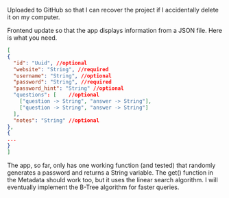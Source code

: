 Uploaded to GitHub so that I can recover the project if I accidentally delete it on my computer.

Frontend update so that the app displays information from a JSON file. Here is what you need.
```json
[
{
  "id": "Uuid", //optional
  "website": "String", //required
  "username": "String", //optional
  "password": "String", //required
  "password_hint": "String" //optional
  "questions": [    //optional
    ["question -> String", "answer -> String"],
    ["question -> String", "answer -> String"]
  ],
  "notes": "String" //optional
},
{
...
}
]
```

The app, so far, only has one working function (and tested) that randomly generates a password and returns a String variable. The get() function in the Metadata should work too, but it uses the linear search algorithm. I will eventually implement the B-Tree algorithm for faster queries.
